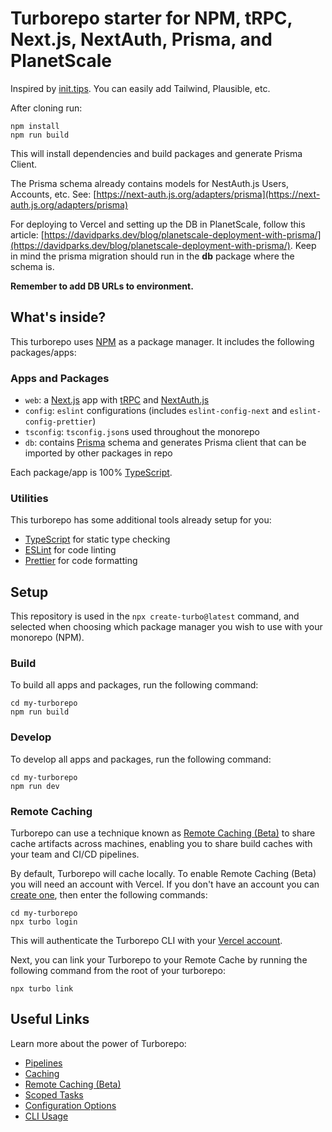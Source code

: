 # Turborepo starter for NPM, tRPC, Next.js, NextAuth, Prisma, and PlanetScale

Inspired by [init.tips](https://init.tips/other). You can easily add Tailwind, Plausible, etc.

After cloning run:

```
npm install
npm run build
```

This will install dependencies and build packages and generate Prisma Client.

The Prisma schema already contains models for NestAuth.js Users, Accounts, etc. See: [https://next-auth.js.org/adapters/prisma](https://next-auth.js.org/adapters/prisma)

For deploying to Vercel and setting up the DB in PlanetScale, follow this article: [https://davidparks.dev/blog/planetscale-deployment-with-prisma/](https://davidparks.dev/blog/planetscale-deployment-with-prisma/). Keep in mind the prisma migration should run in the **db** package where the schema is.

**Remember to add DB URLs to environment.**

## What's inside?

This turborepo uses [NPM](https://www.npmjs.com/) as a package manager. It includes the following packages/apps:

### Apps and Packages

- `web`: a [Next.js](https://nextjs.org) app with [tRPC](https://trpc.io/) and [NextAuth.js](https://next-auth.js.org/)
- `config`: `eslint` configurations (includes `eslint-config-next` and `eslint-config-prettier`)
- `tsconfig`: `tsconfig.json`s used throughout the monorepo
- `db`: contains [Prisma](https://www.prisma.io/) schema and generates Prisma client that can be imported by other packages in repo

Each package/app is 100% [TypeScript](https://www.typescriptlang.org/).

### Utilities

This turborepo has some additional tools already setup for you:

- [TypeScript](https://www.typescriptlang.org/) for static type checking
- [ESLint](https://eslint.org/) for code linting
- [Prettier](https://prettier.io) for code formatting

## Setup

This repository is used in the `npx create-turbo@latest` command, and selected when choosing which package manager you wish to use with your monorepo (NPM).

### Build

To build all apps and packages, run the following command:

```
cd my-turborepo
npm run build
```

### Develop

To develop all apps and packages, run the following command:

```
cd my-turborepo
npm run dev
```

### Remote Caching

Turborepo can use a technique known as [Remote Caching (Beta)](https://turborepo.org/docs/features/remote-caching) to share cache artifacts across machines, enabling you to share build caches with your team and CI/CD pipelines.

By default, Turborepo will cache locally. To enable Remote Caching (Beta) you will need an account with Vercel. If you don't have an account you can [create one](https://vercel.com/signup), then enter the following commands:

```
cd my-turborepo
npx turbo login
```

This will authenticate the Turborepo CLI with your [Vercel account](https://vercel.com/docs/concepts/personal-accounts/overview).

Next, you can link your Turborepo to your Remote Cache by running the following command from the root of your turborepo:

```
npx turbo link
```

## Useful Links

Learn more about the power of Turborepo:

- [Pipelines](https://turborepo.org/docs/features/pipelines)
- [Caching](https://turborepo.org/docs/features/caching)
- [Remote Caching (Beta)](https://turborepo.org/docs/features/remote-caching)
- [Scoped Tasks](https://turborepo.org/docs/features/scopes)
- [Configuration Options](https://turborepo.org/docs/reference/configuration)
- [CLI Usage](https://turborepo.org/docs/reference/command-line-reference)
